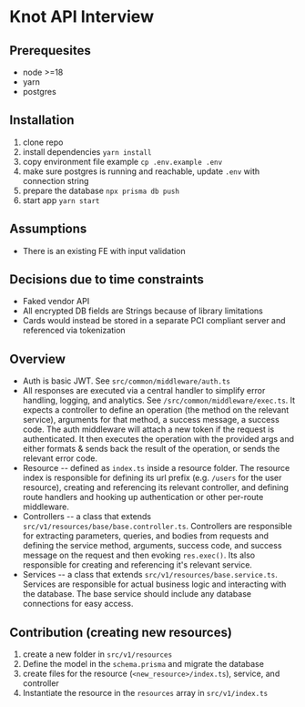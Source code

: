 # Knot API Interview

## Prerequesites

* node >=18
* yarn
* postgres

## Installation

1. clone repo
2. install dependencies `yarn install`
3. copy environment file example `cp .env.example .env`
4. make sure postgres is running and reachable, update `.env` with connection string
4. prepare the database `npx prisma db push`
5. start app `yarn start`

## Assumptions

* There is an existing FE with input validation

## Decisions due to time constraints

* Faked vendor API
* All encrypted DB fields are Strings because of library limitations
* Cards would instead be stored in a separate PCI compliant server and referenced via tokenization

## Overview

* Auth is basic JWT. See `src/common/middleware/auth.ts`
* All responses are executed via a central handler to simplify error handling, logging, and analytics. See `/src/common/middleware/exec.ts`. It expects a controller to define an operation (the method on the relevant service), arguments for that method, a success message, a success code. The auth middleware will attach a new token if the request is authenticated. It then executes the operation with the provided args and either formats & sends back the result of the operation, or sends the relevant error code.
* Resource -- defined as `index.ts` inside a resource folder. The resource index is responsible for defining its url prefix (e.g. `/users` for the user resource), creating and referencing its relevant controller, and defining route handlers and hooking up authentication or other per-route middleware.
* Controllers -- a class that extends `src/v1/resources/base/base.controller.ts`. Controllers are responsible for extracting parameters, queries, and bodies from requests and defining the service method, arguments, success code, and success message on the request and then evoking `res.exec()`. Its also responsible for creating and referencing it's relevant service.
* Services -- a class that extends `src/v1/resources/base.service.ts`. Services are responsible for actual business logic and interacting with the database. The base service should include any database connections for easy access.

## Contribution (creating new resources)

1. create a new folder in `src/v1/resources`
2. Define the model in the `schema.prisma` and migrate the database
3. create files for the resource (`<new_resource>/index.ts`), service, and controller
4. Instantiate the resource in the `resources` array in `src/v1/index.ts`
